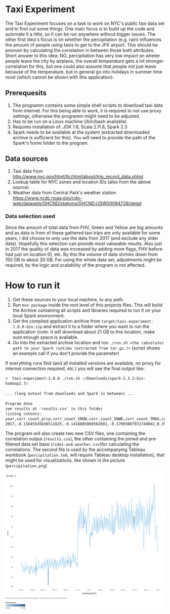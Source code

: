 # Taxi Experiment

The Taxi Experiment focuses on a task to work on NYC's public taxi data set and to find out some things.
One main focus is to build up the code and automate it a little, so it can be run anywhere without bigger issues.
The other first idea's focus is on whether the percipitation (e.g. rain) influences the amount of people using taxis to get to the JFK airport. This should be prooven by calculating the correlation in between those both attributes.
Short answer to this idea: NO, percipitation has very low impact on wheter people leave the city by airplane, the overall temperature gets a lot stronger correlation for this, but one could also assume that people not just leave because of the temperature, but in general go into holidays in summer time most (which cannot be shown with this application).

## Prerequesits

1. The programm contains some simple shell scripts to download taxi data from internet. For this being able to work, it is required to not use proxy settings, otherwise the programm might need to be adjusted.
2. Has to be run on a Linux machine (/bin/bash available)
3. Requires installation of: JDK 1.8, Scala 2.11.8, Spark 2.3
4. Spark needs to be available at the system (extracted downloaded archive is sufficient for this). You will need to provide the path of the Spark's home folder to the program.

## Data sources

1. Taxi data from http://www.nyc.gov/html/tlc/html/about/trip_record_data.shtml
2. Lookup table for NYC zones and location IDs (also from the above source)
3. Weather data from Central Park's weather station https://www.ncdc.noaa.gov/cdo-web/datasets/GHCND/stations/GHCND:USW00094728/detail

### Data selection used

Since the amount of total data from FHV, Green and Yellow are big amounts and as data is from of these gathered taxi trips are only available for some years, I did choose to only use the data from 2017 (and exclude any older data). Hopefully this selection can provide most valueable results.
Also just in 2017 the quality of data was increased by adding more flags, FHV before had just on location ID, etc.
By this the volume of data shrinks down from 150 GB to about 20 GB.
For using the whole data set, adjustments might be required, by the logic and scalability of the program is not affected.

# How to run it

1. Get these sources to your local machine, to any path.
2. Run ``` mvn package ``` inside the root level of this projects files. This will build the Archive containing all scripts and libraries required to run it on your local Spark environment.
3. Get the compiled application archive from ``` target/taxi-experiment-1.0.0-bin.zip ``` and extract it to a folder where you want to run the application (note: it will download about 21 GB to this location, make sure enough space is available.
4. Go into the extracted archive location and run ``` ./run.sh <the (absolute) path to your Spark runtime (extracted from tar.gz.)> ``` (scirpt shows an example call if you don't provide the parameter)

If everything runs find (and all installed versions are available, no proxy for internet connection required, etc.) you will see the final output like:
```
➜  taxi-experiment-1.0.0 ./run.sh ~/Downloads/spark-2.3.2-bin-hadoop2.7/

... (long outout from downloads and Spark in between) ...

Program done
see results at 'results.csv' in this folder
listing cotents:
year,corr_count_prcp,corr_count_SNOW,corr_count_SNWD,corr_count_TMAX,corr_count_TMIN,corr_count_AWND
2017,-0.11645545836511625,-0.1418085060562601,-0.17093807972749042,0.39231237911798966,0.41336694794224577,-0.38590880278731704
```

The program will also create two new CSV files, one containing the correlation output (``` results.csv ```), the other containing the joined and pre-filtered data set base (``` rides-and-weather.csv ```)for calculating the correlations.
The second file is used by the accompanying Tableau workbook (``` percipitation.twb ```, will require Tableau desktop installation), that might be used for visualizations, like shown in the picture (``` percipitation.png ```)

<img src="percipitation.png" alt="Correlation of percipitation to number of taxi going to the airport" width="800"/>
